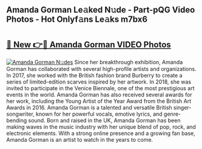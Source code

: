 ## Amanda Gorman Le𝚊ked N𝚞de - Part-pQG Video Photos - Hot Onlyf𝚊ns Le𝚊ks m7bx6

# <h2><a href="http://ab75502.deff.icu/?id=Amanda+Gorman">🔗 New 👉🔴 Amanda Gorman VIDEO Photos</a></h2>

[![Amanda Gorman N𝚞des](https://i.imgur.com/rIISA9y.gif)](http://ab75502.deff.icu/?id=Amanda+Gorman)
Since her breakthrough exhibition, Amanda Gorman has collaborated with several high-profile artists and organizations. In 2017, she worked with the British fashion brand Burberry to create a series of limited-edition scarves inspired by her artwork. In 2018, she was invited to participate in the Venice Biennale, one of the most prestigious art events in the world. Amanda Gorman has also received several awards for her work, including the Young Artist of the Year Award from the British Art Awards in 2016. Amanda Gorman is a talented and versatile British singer-songwriter, known for her powerful vocals, emotive lyrics, and genre-bending sound. Born and raised in the UK, Amanda Gorman has been making waves in the music industry with her unique blend of pop, rock, and electronic elements. With a strong online presence and a growing fan base, Amanda Gorman is an artist to watch in the years to come.
